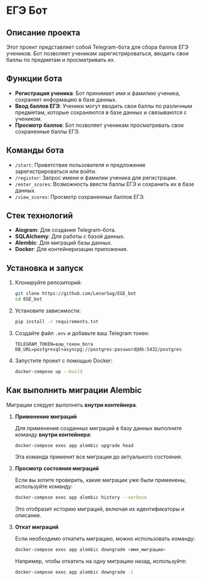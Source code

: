 # ЕГЭ Бот

## Описание проекта

Этот проект представляет собой Telegram-бота для сбора баллов ЕГЭ учеников. Бот позволяет ученикам зарегистрироваться, вводить свои баллы по предметам и просматривать их.

## Функции бота

- **Регистрация ученика**: Бот принимает имя и фамилию ученика, сохраняет информацию в базе данных.
- **Ввод баллов ЕГЭ**: Ученики могут вводить свои баллы по различным предметам, которые сохраняются в базе данных и связываются с учеником.
- **Просмотр баллов**: Бот позволяет ученикам просматривать свои сохраненные баллы ЕГЭ.

## Команды бота

- `/start`: Приветствие пользователя и предложение зарегистрироваться или войти.
- `/register`: Запрос имени и фамилии ученика для регистрации.
- `/enter_scores`: Возможность ввести баллы ЕГЭ и сохранить их в базе данных.
- `/view_scores`: Просмотр сохраненных баллов ЕГЭ.

## Стек технологий

- **Aiogram**: Для создания Telegram-бота.
- **SQLAlchemy**: Для работы с базой данных.
- **Alembic**: Для миграций базы данных.
- **Docker**: Для контейнеризации приложения.

## Установка и запуск

1. Клонируйте репозиторий:

   ```bash
   git clone https://github.com/LenarSag/EGE_bot
   cd EGE_bot
   ```

2. Установите зависимости:

   ```bash
   pip install -r requirements.txt
   ```

3. Создайте файл `.env` и добавьте ваш Telegram токен:

   ```env
   TELEGRAM_TOKEN=ваш_токен_бота
   DB_URL=postgresql+asyncpg://postgres:password@db:5432/postgres
   ```

4. Запустите проект с помощью Docker:

   ```bash
   docker-compose up --build
   ```

## Как выполнить миграции Alembic

Миграции следует выполнять **внутри контейнера**.

1. **Применение миграций**

   Для применения созданных миграций в базу данных выполните команду **внутри контейнера**:

   ```bash
   docker-compose exec app alembic upgrade head
   ```

   Эта команда применит все миграции до актуального состояния.

2. **Просмотр состояния миграций**

   Если вы хотите проверить, какие миграции уже были применены, используйте команду:

   ```bash
   docker-compose exec app alembic history --verbose
   ```

   Это отобразит историю миграций, включая их идентификаторы и описание.

3. **Откат миграций**

   Если необходимо откатить миграцию, можно использовать команду:

   ```bash
   docker-compose exec app alembic downgrade <имя_миграции>
   ```

   Например, чтобы откатить на одну миграцию назад, используйте:

   ```bash
   docker-compose exec app alembic downgrade -1
   ```

